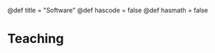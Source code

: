 @def title = "Software"
@def hascode = false
@def hasmath = false


# Teaching

<link rel="stylesheet" href="/path/to/folder/css/academicons.min.css"/>
<div class=sidebar-icons>
    <link rel="stylesheet" href="https://maxcdn.bootstrapcdn.com/font-awesome/4.4.0/css/font-awesome.min.css">
    <ul class=network-icon aria-hidden=true>
    <a href="https://scholar.google.com/citations?user=GQgSlwoAAAAJ" target=_blank rel=noopener><i class="fa fa-graduation-cap"></i></a>
    <a href="https://github.com/lbenet" target=_blank rel=noopener><i class="fa fa-github"></i></a>
    </ul>
</div>
